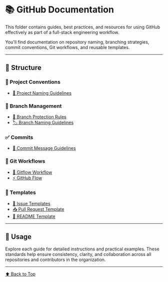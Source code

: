 # 📚 GitHub Documentation

This folder contains guides, best practices, and resources for using GitHub effectively as part of a full-stack engineering workflow.

You'll find documentation on repository naming, branching strategies, commit conventions, Git workflows, and reusable templates.

---

## 📁 Structure

### 📌 Project Conventions

- [📛 Project Naming Guidelines](./projects-guide.md)

### 🌿 Branch Management

- [🔐 Branch Protection Rules](./branch/protecting-rules.md)
- [🏷️ Branch Naming Guidelines](./branch/naming-guidelines.md)

### ✅ Commits

- [📝 Commit Message Guidelines](./commits-guide.md)

### 🔁 Git Workflows

- [🚀 Gitflow Workflow](./flows/gitflow/README.md)
- [⚡ GitHub Flow](./flows/github-flow/README.md)

### 🧰 Templates

- [🐞 Issue Templates](./resources/ISSUE_TEMPLATE/)
- [📥 Pull Request Template](./resources/PULL_REQUEST_TEMPLATE.md)
- [📄 README Template](./resources/readme-template.md)

---

## 🧭 Usage

Explore each guide for detailed instructions and practical examples. These standards help ensure consistency, clarity, and collaboration across all repositories and contributors in the organization.

---

[⬆️ Back to Top](#-github-documentation)
